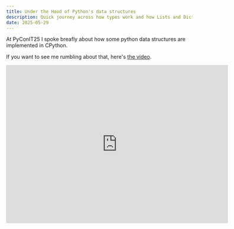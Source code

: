 ```yaml
---
title: Under the Hood of Python's data structures
description: Quick journey across how types work and how Lists and Dictionaries are implemented in CPython -- Just scratching the surface.
date: 2025-05-29
---
```


At PyConIT25 I spoke breafly about how some python data structures are implemented in CPython.

If you want to see me rumbling about that, here's [the video](https://youtu.be/cnuPrXk8lyY?t=3605).

<iframe width="600" height="430" src="https://www.youtube.com/watch?v=c36oiyncMkE" title="PyCon Italia 2025 - Passatelli - Thursday" frameborder="0" allow="accelerometer; autoplay; clipboard-write; encrypted-media; gyroscope; picture-in-picture; web-share" referrerpolicy="strict-origin-when-cross-origin" allowfullscreen></iframe>